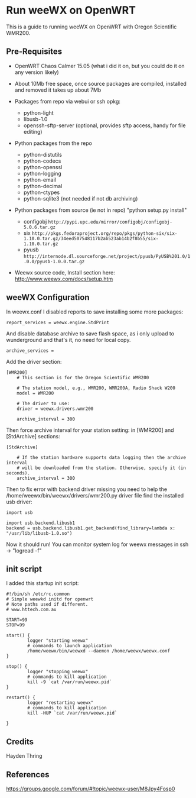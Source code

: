 # Run weeWX on OpenWRT

This is a guide to running weeWX on OpenWRT with Oregon Scientific WMR200.

## Pre-Requisites

* OpenWRT Chaos Calmer 15.05 (what i did it on, but you could do it on any version likely)

* About 10Mb free space, once source packages are compiled, installed and removed it takes up about 7Mb

* Packages from repo via webui or ssh opkg:
  * python-light
  * libusb-1.0
  * openssh-sftp-server (optional, provides sftp access, handy for file editing)

* Python packages from the repo
  * python-distutils
  * python-codecs
  * python-openssl
  * python-logging
  * python-email
  * python-decimal
  * python-ctypes
  * python-sqlite3 (not needed if not db archiving)

* Python packages from source (ie not in repo) "python setup.py install"
  * configobj 
    `http://pypi.upc.edu/mirror/configobj/configobj-5.0.6.tar.gz`
  * six 
    `http://pkgs.fedoraproject.org/repo/pkgs/python-six/six-1.10.0.tar.gz/34eed507548117b2ab523ab14b2f8b55/six-1.10.0.tar.gz`
  * pyusb 
    `http://internode.dl.sourceforge.net/project/pyusb/PyUSB%201.0/1.0.0/pyusb-1.0.0.tar.gz`

* Weewx source code, Install section here: http://www.weewx.com/docs/setup.htm

## weeWX Configuration

In weewx.conf I disabled reports to save installing some more packages: 

```
report_services = weewx.engine.StdPrint
```
And disable database archive to save flash space, as i only upload to wunderground and that's it, no need for local copy.
```
archive_services = 
```

Add the driver section:

```
[WMR200]
    # This section is for the Oregon Scientific WMR200
    
    # The station model, e.g., WMR200, WMR200A, Radio Shack W200
    model = WMR200
    
    # The driver to use:
    driver = weewx.drivers.wmr200
    
    archive_interval = 300
```

Then force archive interval for your station setting: in [WMR200] and [StdArchive] sections:

```
[StdArchive]
    
    # If the station hardware supports data logging then the archive interval
    # will be downloaded from the station. Otherwise, specify it (in seconds).
    archive_interval = 300
```

Then to fix error with backend driver missing you need to help the /home/weewx/bin/weewx/drivers/wmr200.py driver file find the installed usb driver:

```
import usb

import usb.backend.libusb1
backend = usb.backend.libusb1.get_backend(find_library=lambda x: "/usr/lib/libusb-1.0.so")
```

Now it should run! You can monitor system log for weewx messages in ssh -> "logread -f"

## init script

I added this startup init script:

```
#!/bin/sh /etc/rc.common
# Simple weewkd initd for openwrt
# Note paths used if different.
# www.httech.com.au

START=99
STOP=99

start() {        
        logger "starting weewx"
        # commands to launch application
        /home/weewx/bin/weewxd --daemon /home/weewx/weewx.conf
}       

stop() {          
        logger "stopping weewx"
        # commands to kill application 
        kill -9 `cat /var/run/weewx.pid`        
}

restart() {          
        logger "restarting weewx"
        # commands to kill application 
        kill -HUP `cat /var/run/weewx.pid`
       
}
```

## Credits

Hayden Thring

## References

https://groups.google.com/forum/#!topic/weewx-user/M8Jpy4Fosp0
